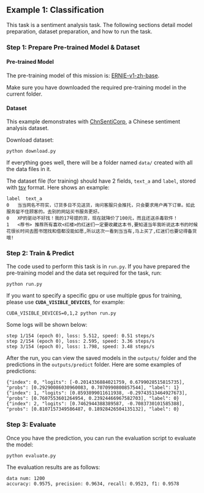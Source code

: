 ## Example 1: Classification
This task is a sentiment analysis task. The following sections detail model preparation, dataset preparation, and how to run the task.

### Step 1: Prepare Pre-trained Model & Dataset

#### Pre-trained Model

The pre-training model of this mission is: [ERNIE-v1-zh-base](https://github.com/PaddlePaddle/PALM/tree/r0.3-api).

Make sure you have downloaded the required pre-training model in the current folder.


#### Dataset

This example demonstrates with [ChnSentiCorp](https://github.com/SophonPlus/ChineseNlpCorpus/tree/master/datasets/ChnSentiCorp_htl_all), a Chinese sentiment analysis dataset.

Download dataset:
```shell
python download.py
```

If everything goes well, there will be a folder named `data/`  created with all the data files in it.

The dataset file (for training) should have 2 fields,  `text_a` and `label`, stored with [tsv](https://en.wikipedia.org/wiki/Tab-separated_values) format. Here shows an example:

```
label  text_a
0   当当网名不符实，订货多日不见送货，询问客服只会推托，只会要求用户再下订单。如此服务留不住顾客的。去别的网站买书服务更好。
0   XP的驱动不好找！我的17号提的货，现在就降价了100元，而且还送杀毒软件！
1   <荐书> 推荐所有喜欢<红楼>的红迷们一定要收藏这本书,要知道当年我听说这本书的时候花很长时间去图书馆找和借都没能如愿,所以这次一看到当当有,马上买了,红迷们也要记得备货哦!
```

### Step 2: Train & Predict

The code used to perform this task is in `run.py`. If you have prepared the pre-training model and the data set required for the task, run:

```shell
python run.py
```

If you want to specify a specific gpu or use multiple gpus for training, please use **`CUDA_VISIBLE_DEVICES`**, for example:

```shell
CUDA_VISIBLE_DEVICES=0,1,2 python run.py
```


Some logs will be shown below:

```
step 1/154 (epoch 0), loss: 5.512, speed: 0.51 steps/s
step 2/154 (epoch 0), loss: 2.595, speed: 3.36 steps/s
step 3/154 (epoch 0), loss: 1.798, speed: 3.48 steps/s
```


After the run, you can view the saved models in the `outputs/` folder and the predictions in the `outputs/predict` folder. Here are some examples of predictions:


```
{"index": 0, "logits": [-0.2014336884021759, 0.6799028515815735], "probs": [0.29290086030960083, 0.7070990800857544], "label": 1}
{"index": 1, "logits": [0.8593899011611938, -0.29743513464927673], "probs": [0.7607553601264954, 0.23924466967582703], "label": 0}
{"index": 2, "logits": [0.7462944388389587, -0.7083730101585388], "probs": [0.8107157349586487, 0.18928426504135132], "label": 0}
```

### Step 3: Evaluate

Once you have the prediction, you can run the evaluation script to evaluate the model:

```shell
python evaluate.py
```

The evaluation results are as follows:

```
data num: 1200
accuracy: 0.9575, precision: 0.9634, recall: 0.9523, f1: 0.9578
```
